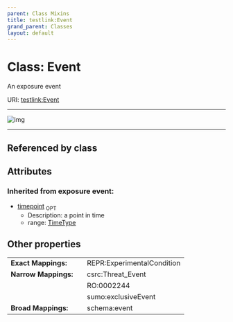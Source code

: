 ```yaml
---
parent: Class Mixins
title: testlink:Event
grand_parent: Classes
layout: default
---
```


# Class: Event


An exposure event

URI: [testlink:Event](https://w3id.org/testlink/vocab/Event)


---

![img](http://yuml.me/diagram/nofunky;dir:TB/class/[Event%7Ctimepoint:time_type%20%3F])

---


## Referenced by class


## Attributes


### Inherited from exposure event:

 * [timepoint](timepoint.md)  <sub>OPT</sub>
    * Description: a point in time
    * range: [TimeType](types/TimeType.md)

## Other properties

|  |  |  |
| --- | --- | --- |
| **Exact Mappings:** | | REPR:ExperimentalCondition |
| **Narrow Mappings:** | | csrc:Threat_Event |
|  | | RO:0002244 |
|  | | sumo:exclusiveEvent |
| **Broad Mappings:** | | schema:event |

